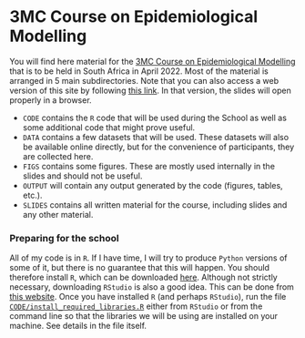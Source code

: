 # 3MC Course on Epidemiological Modelling
You will find here material for the [3MC Course on Epidemiological Modelling](http://natural-sciences.nwu.ac.za/paa/3MC-Course-EM) that is to be held in South Africa in April 2022. Most of the material is arranged in 5 main subdirectories. Note that you can also access a web version of this site by following [this link](https://julien-arino.github.io/3MC-course-epidemiological-modelling/). In that version, the slides will open properly in a browser.

- `CODE` contains the `R` code that will be used during the School as well as some additional code that might prove useful. 
- `DATA` contains a few datasets that will be used. These datasets will also be available online directly, but for the convenience of participants, they are collected here.
- `FIGS` contains some figures. These are mostly used internally in the slides and should not be useful.
- `OUTPUT` will contain any output generated by the code (figures, tables, etc.).
- `SLIDES` contains all written material for the course, including slides and any other material.

### Preparing for the school
All of my code is in `R`. If I have time, I will try to produce `Python` versions of some of it, but there is no guarantee that this will happen. You should therefore install `R`, which can be downloaded [here](https://www.r-project.org/). Although not strictly necessary, downloading `RStudio` is also a good idea. This can be done from [this website](https://www.rstudio.com/products/rstudio/download/). Once you have installed `R` (and perhaps `RStudio`), run the file [`CODE/install_required_libraries.R`](https://raw.githubusercontent.com/julien-arino/CIMPA-SA-MathEpi-2022/main/CODE/install_required_libraries.R) either from `RStudio` or from the command line so that the libraries we will be using are installed on your machine. See details in the file itself.
